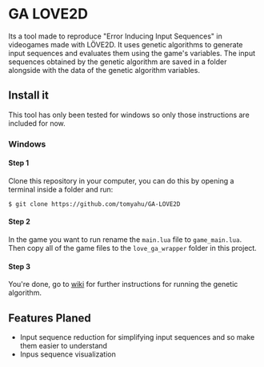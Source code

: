 # GA LOVE2D

Its a tool made to reproduce "Error Inducing Input Sequences" in videogames made with LÖVE2D.
It uses genetic algorithms to generate input sequences and evaluates them using the game's variables.
The input sequences obtained by the genetic algorithm are saved in a folder alongside with the data of the genetic algorithm variables.

## Install it
This tool has only been tested for windows so only those instructions are included for now.

### Windows

#### Step 1
Clone this repository in your computer, you can do this by opening a terminal inside a folder and run:

```
$ git clone https://github.com/tomyahu/GA-LOVE2D
```

#### Step 2
In the game you want to run rename the `main.lua` file to `game_main.lua`.
Then copy all of the game files to the `love_ga_wrapper` folder in this project.

#### Step 3
You're done, go to [wiki](https://github.com/tomyahu/GA-LOVE2D/wiki) for further instructions for running the genetic algorithm.

## Features Planed

* Input sequence reduction for simplifying input sequences and so make them easier to understand
* Inpus sequence visualization 